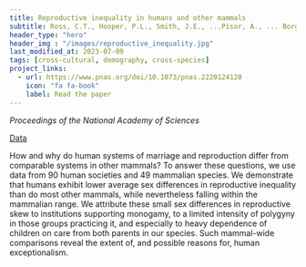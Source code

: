 ```yaml
---
title: Reproductive inequality in humans and other mammals
subtitle: Ross, C.T., Hooper, P.L., Smith, J.E., ...Pisor, A., ... Borgerhoff Mulder, M. (2023)
header_type: "hero"
header_img : "/images/reproductive_inequality.jpg"
last_modified_at: 2023-07-09
tags: [cross-cultural, demography, cross-species]
project_links:
  - url: https://www.pnas.org/doi/10.1073/pnas.2220124120
    icon: "fa fa-book"
    label: Read the paper
---
```

*Proceedings of the National Academy of Sciences*

<i class="fa-solid fa-database"></i><a href="https://www.pnas.org/doi/suppl/10.1073/pnas.2220124120/suppl_file/pnas.2220124120.sapp.pdf" class="btn">Data</a>

How and why do human systems of marriage and reproduction differ from comparable systems in other mammals? To answer these questions, we use data from 90 human societies and 49 mammalian species. We demonstrate that humans exhibit lower average sex differences in reproductive inequality than do most other mammals, while nevertheless falling within the mammalian range. We attribute these small sex differences in reproductive skew to institutions supporting monogamy, to a limited intensity of polygyny in those groups practicing it, and especially to heavy dependence of children on care from both parents in our species. Such mammal-wide comparisons reveal the extent of, and possible reasons for, human exceptionalism.
